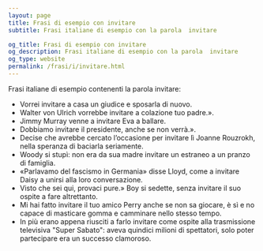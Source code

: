 ```yaml
---
layout: page
title: Frasi di esempio con invitare 
subtitle: Frasi italiane di esempio con la parola  invitare

og_title: Frasi di esempio con invitare 
og_description: Frasi italiane di esempio con la parola  invitare
og_type: website
permalink: /frasi/i/invitare.html
---
```


Frasi italiane di esempio contenenti la parola invitare:


- Vorrei invitare a casa un giudice e sposarla di nuovo.
- Walter von Ulrich vorrebbe invitare a colazione tuo padre.».
- Jimmy Murray venne a invitare Eva a ballare.
- Dobbiamo invitare il presidente, anche se non verrà.».
- Decise che avrebbe cercato l’occasione per invitare lì Joanne Rouzrokh, nella speranza di baciarla seriamente.
- Woody si stupì: non era da sua madre invitare un estraneo a un pranzo di famiglia.
- «Parlavamo del fascismo in Germania» disse Lloyd, come a invitare Daisy a unirsi alla loro conversazione.
- Visto che sei qui, provaci pure.» Boy si sedette, senza invitare il suo ospite a fare altrettanto.
- Mi hai fatto invitare il tuo amico Perry anche se non sa giocare, è sì e no capace di masticare gomma e camminare nello stesso tempo.
- In più erano appena riusciti a farlo invitare come ospite alla trasmissione televisiva "Super Sabato": aveva quindici milioni di spettatori, solo poter partecipare era un successo clamoroso.
